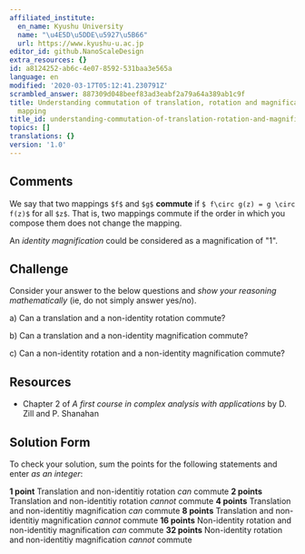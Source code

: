 ```yaml
---
affiliated_institute:
  en_name: Kyushu University
  name: "\u4E5D\u5DDE\u5927\u5B66"
  url: https://www.kyushu-u.ac.jp
editor_id: github.NanoScaleDesign
extra_resources: {}
id: a8124252-ab6c-4e07-8592-531baa3e565a
language: en
modified: '2020-03-17T05:12:41.230791Z'
scrambled_answer: 887309d048beef83ad3eabf2a79a64a389ab1c9f
title: Understanding commutation of translation, rotation and magnification of complex
  mapping
title_id: understanding-commutation-of-translation-rotation-and-magnification-of-complex-mapping
topics: []
translations: {}
version: '1.0'
---
```


## Comments

We say that two mappings `$f$` and `$g$` **commute** if `$ f\circ g(z) = g \circ f(z)$` for all `$z$`. That is, two mappings commute if the order in which you compose them does not change the mapping.

An *identity magnification* could be considered as a magnification of "1".

## Challenge

Consider your answer to the below questions and *show your reasoning mathematically* (ie, do not simply answer yes/no).

a) Can a translation and a non-identity rotation commute?

b) Can a translation and a non-identity magnification commute?
    
c) Can a non-identity rotation and a non-identity magnification commute?

## Resources
    
- Chapter 2 of *A first course in complex analysis with applications* by D. Zill and P. Shanahan


## Solution Form
To check your solution, sum the points for the following statements and enter *as an integer*:

**1 point** Translation and non-identitiy rotation *can* commute
**2 points** Translation and non-identitiy rotation *cannot* commute
**4 points** Translation and non-identitiy magnification *can* commute
**8 points** Translation and non-identitiy magnification *cannot* commute
**16 points** Non-identity rotation and non-identitiy magnification *can* commute
**32 points** Non-identity rotation and non-identitiy magnification *cannot* commute

